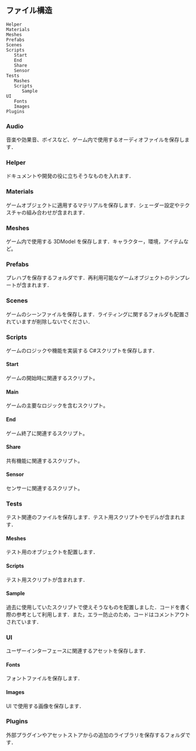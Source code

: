 ## ファイル構造

```
Helper
Materials
Meshes
Prefabs
Scenes
Scripts
   Start
   End
   Share
   Sensor
Tests
   Mashes
   Scripts
      Sample
UI
   Fonts
   Images
Plugins
```

### Audio

音楽や効果音、ボイスなど、ゲーム内で使用するオーディオファイルを保存します．

### Helper

ドキュメントや開発の役に立ちそうなものを入れます．

### Materials

ゲームオブジェクトに適用するマテリアルを保存します．シェーダー設定やテクスチャの組み合わせが含まれます．

### Meshes

ゲーム内で使用する 3DModel を保存します．キャラクター，環境，アイテムなど。

### Prefabs

プレハブを保存するフォルダです．再利用可能なゲームオブジェクトのテンプレートが含まれます．

### Scenes

ゲームのシーンファイルを保存します．ライティングに関するフォルダも配置されていますが削除しないでください．

### Scripts

ゲームのロジックや機能を実装する C#スクリプトを保存します．

#### Start

ゲームの開始時に関連するスクリプト。

#### Main

ゲームの主要なロジックを含むスクリプト。

#### End

ゲーム終了に関連するスクリプト。

#### Share

共有機能に関連するスクリプト。

#### Sensor

センサーに関連するスクリプト。

### Tests

テスト関連のファイルを保存します．テスト用スクリプトやモデルが含まれます．

#### Meshes

テスト用のオブジェクトを配置します．

#### Scripts

テスト用スクリプトが含まれます．

#### Sample

過去に使用していたスクリプトで使えそうなものを配置しました．コードを書く際の参考として利用します．また，エラー防止のため，コードはコメントアウトされています．

### UI

ユーザーインターフェースに関連するアセットを保存します．

#### Fonts

フォントファイルを保存します．

#### Images

UI で使用する画像を保存します．

### Plugins

外部プラグインやアセットストアからの追加のライブラリを保存するフォルダです．
